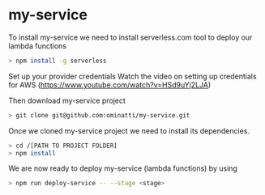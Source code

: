 # my-service

To install my-service we need to install serverless.com tool to deploy our lambda functions

```bash
> npm install -g serverless
```

Set up your provider credentials
Watch the video on setting up credentials for AWS (https://www.youtube.com/watch?v=HSd9uYj2LJA)

Then download my-service project
```bash
> git clone git@github.com:ominatti/my-service.git
```
Once we cloned my-service project we need to install its dependencies.
```bash
> cd /[PATH TO PROJECT FOLDER]
> npm install
```

We are now ready to deploy my-service (lambda functions) by using
```bash
> npm run deploy-service -- --stage <stage>
```
